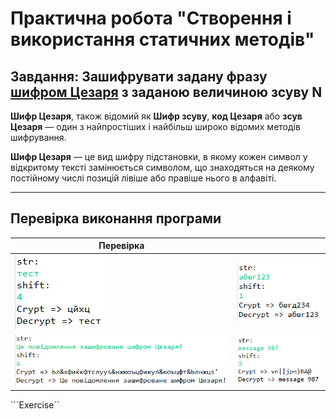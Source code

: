 # Практична робота "Створення і використання статичних методів"
## Завдання: Зашифрувати задану фразу [шифром Цезаря](https://uk.wikipedia.org/wiki/%D0%A8%D0%B8%D1%84%D1%80_%D0%A6%D0%B5%D0%B7%D0%B0%D1%80%D1%8F) з заданою величиною зсуву N
**Шифр Цезаря**, також відомий як **Шифр зсуву**, **код Цезаря** або **зсув Цезаря** — один з найпростіших і найбільш широко відомих методів шифрування.

**Шифр Цезаря** — це вид шифру підстановки, в якому кожен символ у відкритому тексті замінюється символом, що знаходяться на деякому постійному числі позицій лівіше або правіше нього в алфавіті.

----
## Перевірка виконання програми
| Перевірка | |
| ------------- |:------------------:|
| <img src="https://github.com/ppc-ntu-khpi/34---static-methods-coldbeatz/blob/master/Screenshot_12.png"> | <img src="https://github.com/ppc-ntu-khpi/34---static-methods-coldbeatz/blob/master/Screenshot_13.png"> |
| <img src="https://github.com/ppc-ntu-khpi/34---static-methods-coldbeatz/blob/master/Screenshot_14.png"> | <img src="https://github.com/ppc-ntu-khpi/34---static-methods-coldbeatz/blob/master/Screenshot_15.png"> |

```Exercise``
